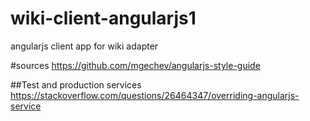 # wiki-client-angularjs1
angularjs client app for wiki adapter

#sources
https://github.com/mgechev/angularjs-style-guide

##Test and production services
https://stackoverflow.com/questions/26464347/overriding-angularjs-service
